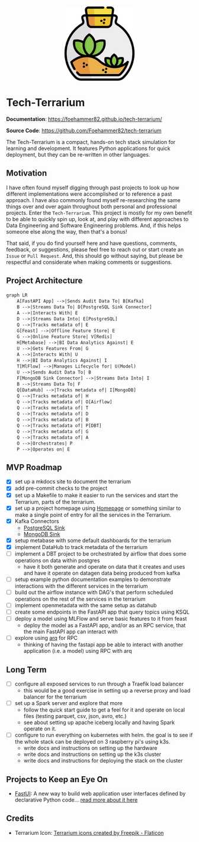 <p align="center">
  <a href="./"><img src="./assets/terrarium.png" alt="Tech-Terrarium" width="200"></a>
</p>

# Tech-Terrarium

**Documentation**:
<a href="https://foehammer82.github.io/tech-terrarium/" target="_blank">https://foehammer82.github.io/tech-terrarium/</a>

**Source Code**:
<a href="https://github.com/Foehammer82/tech-terrarium" target="_blank">https://github.com/Foehammer82/tech-terrarium</a>

The Tech-Terrarium is a compact, hands-on tech stack simulation for learning and development. It features Python
applications for quick deployment, but they can be re-written in other languages.

## Motivation

I have often found myself digging through past projects to look up how different implementations were accomplished or
to reference a past approach. I have also commonly found myself re-researching the same things over and over again
throughout both personal and professional projects. Enter the `Tech-Terrarium`. This project is mostly for my own
benefit to be able to quickly spin up, look at, and play with different approaches to Data Engineering and Software
Engineering problems. And, if this helps someone else along the way, then that's a bonus!

That said, if you do find yourself here and have questions, comments, feedback, or suggestions, please feel free to
reach out or start create an `Issue` or `Pull Request`. And, this should go without saying, but please be
respectful and considerate when making comments or suggestions.

## Project Architecture

```mermaid
graph LR
    A[FastAPI App] -->|Sends Audit Data To| B[Kafka]
    B -->|Streams Data To| D[PostgreSQL Sink Connector]
    A -->|Interacts With| E
    D -->|Streams Data Into| E[PostgreSQL]
    Q -->|Tracks metadata of| E
    G[Feast] -->|Offline Feature Store| E
    G -->|Online Feature Store| V[Redis]
    H[Metabase] -->|BI Data Analytics Against| E
    U -->|Gets Features From| G
    A -->|Interacts With| U
    H -->|BI Data Analytics Against| I
    T[MlFlow] -->|Manages Lifecycle for| U(Model)
    U -->|Sends Audit Data To| B
    F[MongoDB Sink Connector] -->|Streams Data Into| I
    B -->|Streams Data To| F
    Q[DataHub] -->|Tracks metadata of| I[MongoDB]
    Q -->|Tracks metadata of| H
    Q -->|Tracks metadata of| O[Airflow]
    Q -->|Tracks metadata of| T
    Q -->|Tracks metadata of| D
    Q -->|Tracks metadata of| B
    Q -->|Tracks metadata of| P[DBT]
    Q -->|Tracks metadata of| G
    Q -->|Tracks metadata of| A
    O -->|Orchestrates| P
    P -->|Operates on| E

```

## MVP Roadmap

- [x] set up a mkdocs site to document the terrarium
- [x] add pre-commit checks to the project
- [x] set up a Makefile to make it easier to run the services and start the Terrarium, parts of the terrarium.
- [x] set up a project homepage using [Homepage](https://github.com/gethomepage/homepage) or something similar to make a
  single point of entry for all the services in the Terrarium.
- [x] Kafka Connectors
    - [PostgreSQL Sink](https://docs.confluent.io/cloud/current/connectors/cc-postgresql-sink.html)
    - [MongoDB Sink](https://www.mongodb.com/docs/kafka-connector/current/sink-connector/configuration-properties/all-properties/)
- [x] setup metabase with some default dashboards for the terrarium
- [x] implement DataHub to track metadata of the terrarium
- [ ] implement a DBT project to be orchestrated by airflow that does some operations on data within postgres
    - have it both generate and operate on data that it creates and uses and have it operate on datagen data being
      produced from kafka
- [ ] setup example python documentation examples to demonstrate interactions with the different services in the
  terrarium
- [ ] build out the airflow instance with DAG's that perform scheduled operations on the rest of the services in the
  terrarium
- [ ] implement openmetadata with the same setup as datahub
- [ ] create some endpoints in the FastAPI app that query topics using KSQL
- [ ] deploy a model using MLFlow and serve basic features to it from feast
    - deploy the model as a FastAPI app, and/or as an RPC service, that the main FastAPI app can interact with
- [ ] explore using [arq](https://arq-docs.helpmanual.io/) for RPC
    - thinking of having the fastapi app be able to interact with another application (i.e. a model) using RPC with arq

## Long Term

- [ ] configure all exposed services to run through a Traefik load balancer
    - this would be a good exercise in setting up a reverse proxy and load balancer for the terrarium
- [ ] set up a Spark server and explore that more
    - follow the quick start guide to get a feel for it and operate on local files (testing parquet, csv, json, avro,
      etc.)
    - see about setting up apache iceberg locally and having Spark operate on it.
- [ ] configure to run everything on kubernetes with helm. the goal is to see if the whole stack can be deployed on 3
  raspberry pi's using k3s.
    - write docs and instructions on setting up the hardware
    - write docs and instructions on setting up the k3s cluster
    - write docs and instructions for deploying the stack on the cluster

## Projects to Keep an Eye On

- [FastUI](https://github.com/pydantic/FastUI): A new way to build web application user interfaces defined by
  declarative Python code... [read more about it here](https://docs.pydantic.dev/fastui/#the-principle)

## Credits

- Terrarium Icon: <a href="https://www.flaticon.com/free-icons/terrarium" title="terrarium icons">Terrarium icons
  created by Freepik - Flaticon</a>